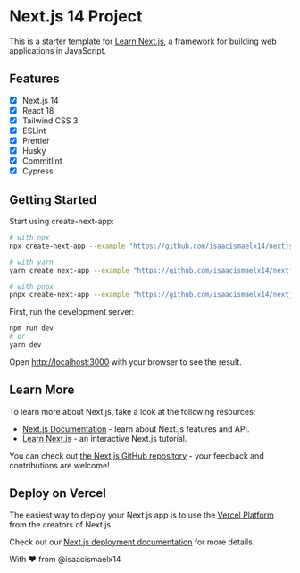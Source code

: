 # Next.js 14 Project

This is a starter template for [Learn Next.js](https://nextjs.org/learn), a framework for building web applications in JavaScript.

## Features

- [x] Next.js 14
- [x] React 18
- [x] Tailwind CSS 3
- [x] ESLint
- [x] Prettier
- [x] Husky
- [x] Commitlint
- [x] Cypress

## Getting Started

Start using create-next-app:

```bash
# with npx
npx create-next-app --example "https://github.com/isaacismaelx14/nextjs-template"

# with yarn
yarn create next-app --example "https://github.com/isaacismaelx14/nextjs-template"

# with pnpx
pnpx create-next-app --example "https://github.com/isaacismaelx14/nextjs-template"
```

First, run the development server:

```bash
npm run dev
# or
yarn dev
```

Open [http://localhost:3000](http://localhost:3000) with your browser to see the result.

## Learn More

To learn more about Next.js, take a look at the following resources:

- [Next.js Documentation](https://nextjs.org/docs) - learn about Next.js features and API.
- [Learn Next.js](https://nextjs.org/learn) - an interactive Next.js tutorial.

You can check out [the Next.js GitHub repository](https://github.com/vercel/next.js/) - your feedback and contributions are welcome!

## Deploy on Vercel

The easiest way to deploy your Next.js app is to use the [Vercel Platform](https://vercel.com/new?utm_medium=default-template&filter=next.js&utm_source=create-next-app&utm_campaign=create-next-app-readme) from the creators of Next.js.

Check out our [Next.js deployment documentation](https://nextjs.org/docs/deployment) for more details.

With ❤️ from @isaacismaelx14
